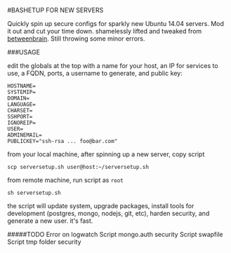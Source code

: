 #BASHETUP FOR NEW SERVERS

Quickly spin up secure configs for sparkly new Ubuntu 14.04 servers. Mod it out and cut your time down. shamelessly lifted and tweaked from [betweenbrain](https://github.com/betweenbrain/ubuntu-web-server-build-script). Still throwing some minor errors.

###USAGE

edit the globals at the top with a name for your host, an IP for services to use, a FQDN, ports, a username to generate, and public key:
```
HOSTNAME=
SYSTEMIP=
DOMAIN=
LANGUAGE=
CHARSET=
SSHPORT=
IGNOREIP=
USER=
ADMINEMAIL=
PUBLICKEY="ssh-rsa ... foo@bar.com"
```

from your local machine, after spinning up a new server, copy script
```
scp serversetup.sh user@host:~/serversetup.sh
```

from remote machine, run script as `root`
```
sh serversetup.sh
```

the script will update system, upgrade packages, install tools for development (postgres, mongo, nodejs, git, etc), harden security, and generate a new user. it's fast.

#####TODO
Error on logwatch
Script mongo.auth security
Script swapfile
Script tmp folder security
